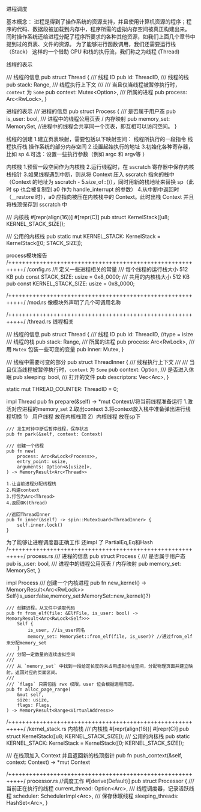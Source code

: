 进程调度

基本概念： 
进程是得到了操作系统的资源支持，并且使用计算机资源的程序；程序的代码、数据段被加载到内存中，程序所需的虚拟内存空间被真正构建出来。
同时操作系统还给进程分配了程序所要求的各种其他资源，如我们上面几个章节中提到过的页表、文件的资源。
为了能够进行函数调用，我们还需要运行栈（Stack）
这样的一个借助 CPU 和栈的执行流，我们称之为线程 (Thread) 

线程的表示

/// 线程的信息
pub struct Thread {
    /// 线程 ID
    pub id: ThreadID,
    /// 线程的栈
    pub stack: Range<VirtualAddress>,
    /// 线程执行上下文
    ///
    /// 当且仅当线程被暂停执行时，`context` 为 `Some`
    pub context: Mutex<Option<Context>>,
    /// 所属的进程
    pub process: Arc<RwLock<Process>>,
}

进程的表示
/// 进程的信息
pub struct Process {
    /// 是否属于用户态
    pub is_user: bool,
    /// 进程中的线程公用页表 / 内存映射
    pub memory_set: MemorySet,  //进程中的线程会共享同一个页表，即互相可以访问空间。
}

线程的创建
1.建立页表映射，需要包括以下映射空间：
    线程所执行的一段指令
    线程执行栈
    操作系统的部分内存空间
2.设置起始执行的地址
3.初始化各种寄存器，比如 sp
4.可选：设置一些执行参数（例如 argc 和 argv等 ）

内核栈
1.预留一段空间作为内核栈
2.运行线程时，在 sscratch 寄存器中保存内核栈指针
3.如果线程遇到中断，则从将 Context 压入 sscratch 指向的栈中（Context 的地址为 sscratch - 5.size_of::<Context>()），同时用新的栈地址来替换 sp（此时 sp 也会被复制到 a0 作为 handle_interrupt 的参数）
4.从中断中返回时（__restore 时），a0 应指向被压在内核栈中的 Context。此时出栈 Context 并且将栈顶保存到 sscratch 中

/// 内核栈
#[repr(align(16))]
#[repr(C)]
pub struct KernelStack([u8; KERNEL_STACK_SIZE]);

/// 公用的内核栈
pub static mut KERNEL_STACK: KernelStack = KernelStack([0; STACK_SIZE]);

process模块报告
/++++++++++++++++++++++++++++++++++++++++++++++++++++++++++/
/config.rs
//! 定义一些进程相关的常量
/// 每个线程的运行栈大小 512 KB
pub const STACK_SIZE: usize = 0x8_0000;
/// 共用的内核栈大小 512 KB
pub const KERNEL_STACK_SIZE: usize = 0x8_0000;

/++++++++++++++++++++++++++++++++++++++++++++++++++++++++++/
/mod.rs
像模块外声明了几个可调用名称

/++++++++++++++++++++++++++++++++++++++++++++++++++++++++++/
/thread.rs
线程相关

/// 线程的信息
pub struct Thread {
    /// 线程 ID
    pub id: ThreadID,     //type = isize
    /// 线程的栈
    pub stack: Range<VirtualAddress>,
    /// 所属的进程
    pub process: Arc<RwLock<Process>>,
    /// 用 `Mutex` 包装一些可变的变量
    pub inner: Mutex<ThreadInner>,
}

/// 线程中需要可变的部分
pub struct ThreadInner {
    /// 线程执行上下文
    ///
    /// 当且仅当线程被暂停执行时，`context` 为 `Some`
    pub context: Option<Context>,
    /// 是否进入休眠
    pub sleeping: bool,
    /// 打开的文件
    pub descriptors: Vec<Arc<dyn INode>>,
}

static mut THREAD_COUNTER: ThreadID = 0;

impl Thread
    pub fn prepare(&self) -> *mut Context//将当前线程准备运行
        1.激活对应进程的memory_set
        2.取出context
        3.将context放入栈中准备弹出进行线程切换 1） 用户线程  放在内核栈顶
                                            2）内核线程  放在sp下

        
    /// 发生时钟中断后暂停线程，保存状态
    pub fn park(&self, context: Context)

    /// 创建一个线程
    pub fn new(
        process: Arc<RwLock<Process>>,
        entry_point: usize,
        arguments: Option<&[usize]>,
    ) -> MemoryResult<Arc<Thread>>

    1.让当前进程分配线程栈
    2.构建context
    3.打包为Arc<Thread>
    4.返回OK(thread)

    //返回ThreadInner
    pub fn inner(&self) -> spin::MutexGuard<ThreadInner> {
        self.inner.lock()
    }

为了能够让进程调度器正确工作
还impl 了 PartialEq,Eq和Hash
/++++++++++++++++++++++++++++++++++++++++++++++++++++++++++/
process.rs
/// 进程的信息
pub struct Process {
    /// 是否属于用户态
    pub is_user: bool,
    /// 进程中的线程公用页表 / 内存映射
    pub memory_set: MemorySet,
}

impl Process
    /// 创建一个内核进程
    pub fn new_kernel() -> MemoryResult<Arc<RwLock<Self>>>
        Self{is_user:false,memory_set:MemorySet::new_kernel()?}

    /// 创建进程，从文件中读取代码
    pub fn from_elf(file: &ElfFile, is_user: bool) -> MemoryResult<Arc<RwLock<Self>>>
        Self {
            is_user, //is_user同名
            memory_set: MemorySet::from_elf(file, is_user)? //通过from_elf来分配memory_set
        }
    /// 分配一定数量的连续虚拟空间
    ///
    /// 从 `memory_set` 中找到一段给定长度的未占用虚拟地址空间，分配物理页面并建立映射。返回对应的页面区间。
    ///
    /// `flags` 只需包括 rwx 权限，user 位会根据进程而定。
    pub fn alloc_page_range(
        &mut self,
        size: usize,
        flags: Flags,
    ) -> MemoryResult<Range<VirtualAddress>>

/++++++++++++++++++++++++++++++++++++++++++++++++++++++++++/
/kernel_stack.rs
内核栈
/// 内核栈
#[repr(align(16))]
#[repr(C)]
pub struct KernelStack([u8; KERNEL_STACK_SIZE]);
/// 公用的内核栈
pub static KERNEL_STACK: KernelStack = KernelStack([0; KERNEL_STACK_SIZE]);

/// 在栈顶加入 Context 并且返回新的栈顶指针
    pub fn push_context(&self, context: Context) -> *mut Context


/++++++++++++++++++++++++++++++++++++++++++++++++++++++++++/
processor.rs
//调度工作
#[derive(Default)]
pub struct Processor {
    /// 当前正在执行的线程
    current_thread: Option<Arc<Thread>>,
    /// 线程调度器，记录活跃线程
    scheduler: SchedulerImpl<Arc<Thread>>,
    /// 保存休眠线程
    sleeping_threads: HashSet<Arc<Thread>>,
}